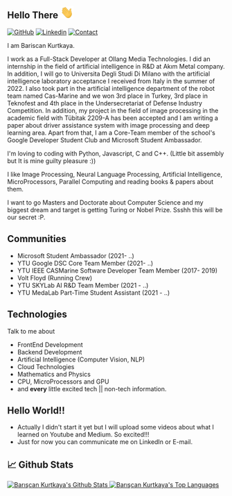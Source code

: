 <h2> Hello There <img src="https://raw.githubusercontent.com/ABSphreak/ABSphreak/master/gifs/Hi.gif" width="30px"></h2>

[![GitHub](https://img.shields.io/badge/SUPPORT%20AT-GITHUB-blue?style=for-the-badge&logo=github)](https://github.com/bariscankurtkaya) [![Linkedin](https://img.shields.io/badge/MY%20PROFILE-Linkedin-blue?style=for-the-badge&logo=github)](https://www.linkedin.com/in/bar%C4%B1%C5%9Fcan-kurtkaya/) 
 [![Contact](https://img.shields.io/badge/CONTACT-GMAIL-yellow?style=for-the-badge&logo=gmail&logoColor=white)](mailto:bariscankurtkaya@gmail.com)
 
I am Bariscan Kurtkaya.

I work as a Full-Stack Developer at Ollang Media Technologies. I did an internship in the field of artificial intelligence in R&D at Akım Metal company. In addition, I will go to Universita Degli Studi Di Milano with the artificial intelligence laboratory acceptance I received from Italy in the summer of 2022. I also took part in the artificial intelligence department of the robot team named Cas-Marine and we won 3rd place in Turkey, 3rd place in Teknofest and 4th place in the Undersecretariat of Defense Industry Competition. In addition, my project in the field of image processing in the academic field with Tübitak 2209-A has been accepted and I am writing a paper about driver assistance system with image processing and deep learning area. Apart from that, I am a Core-Team member of the school's Google Developer Student Club and Microsoft Student Ambassador.

I'm loving to coding with Python, Javascript,  C and C++. (Little bit assembly but It is mine guilty pleasure :))

I like Image Processing, Neural Language Processing, Artificial Intelligence, MicroProcessors, Parallel Computing and reading books & papers about them.

I want to go Masters and Doctorate about Computer Science and my biggest dream and target is getting Turing or Nobel Prize. Ssshh this will be our secret :P.

## Communities
- Microsoft Student Ambassador (2021- ..)
- YTU Google DSC Core Team Member (2021- ..)
- YTU IEEE CASMarine Software Developer Team Member (2017- 2019)
- Volt Floyd (Running Crew)
- YTU SKYLab AI R&D Team Member (2021 - ..)
- YTU MedaLab Part-Time Student Assistant (2021 - ..)

## Technologies
Talk to me about
- FrontEnd Development
- Backend Development
- Artificial Intelligence (Computer Vision, NLP)
- Cloud Technologies
- Mathematics and Physics
- CPU, MicroProcessors and GPU
- and **every** little excited tech || non-tech information.

## Hello World!! 
- Actually I didn't start it yet but I will upload some videos about what I learned on Youtube and Medium. So excited!!!
- Just for now you can communicate me on LinkedIn or E-mail.




## 📈 Github Stats

<a href="https://github.com/bariscankurtkaya/bariscankurtkaya">
 <img alt="Barışcan Kurtkaya's Github Stats" src="https://github-readme-stats.vercel.app/api/?username=bariscankurtkaya&show_icons=true&count_private=true&theme=react&hide_border=true&bg_color=1F222E&title_color=F85D7F&icon_color=F8D866" height="192px" width="420px"/>
</a>
<a href="https://github.com/bariscankurtkaya/bariscankurtkaya">
 <img alt="Barışcan Kurtkaya's Top Languages" src="https://github-readme-stats.vercel.app/api/top-langs/?username=bariscankurtkaya&langs_count=8&layout=compact&theme=react&hide_border=true&bg_color=1F222E&title_color=F85D7F&icon_color=F8D866&hide=Jupyter%20Notebook" height="192px" width="420px"/>
 </a>

